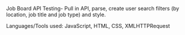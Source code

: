 Job Board API Testing- Pull in API, parse, create user search filters (by location, job title and job type) and style.


Languages/Tools used: JavaScript, HTML, CSS, XMLHTTPRequest

